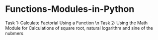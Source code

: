 # Functions-Modules-in-Python
Task 1: Calculate Factorial Using a Function \n
     Task 2: Using the Math Module for Calculations of square root, natural logarithm and  sine of the nubmers
